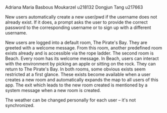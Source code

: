Adriana Maria Basbous Moukarzel u218132
Dongjun Tang u217663



New users automatically create a new user/pwd if the username does not already exist. If it does, a prompt asks the user to provide the correct password to the corresponding username or to sign up with a different username.

New users are logged into a default room, The Pirate's Bay. They are greeted with a welcome message. From this room, another predefined room exists already and is accessible via the rope ladder. The second room is Beach. Every room has its welcome message. In Beach, users can interact with the environment by picking an apple or sitting on the rock. They can return to The Pirate's Bay. In both rooms, some obvious exists seem restricted at a first glance. These exists become available when a user creates a new room and automatically expands the map to all users of this app. The exit which leads to the new room created is mentioned by a system message when a new room is created. 

The weather can be changed personally for each user – it's not synchronized.